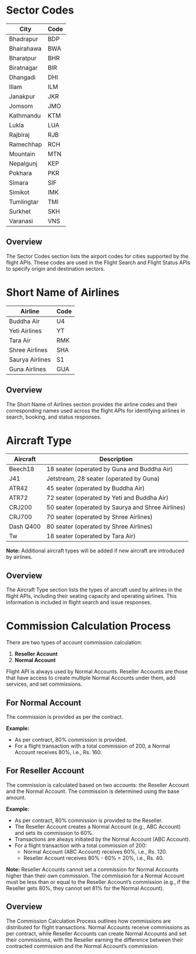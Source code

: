 
# Sector Codes

| City | Code |
|------|------|
| Bhadrapur | BDP |
| Bhairahawa | BWA |
| Bharatpur | BHR |
| Biratnagar | BIR |
| Dhangadi | DHI |
| Illam | ILM |
| Janakpur | JKR |
| Jomsom | JMO |
| Kathmandu | KTM |
| Lukla | LUA |
| Rajbiraj | RJB |
| Ramechhap | RCH |
| Mountain | MTN |
| Nepalgunj | KEP |
| Pokhara | PKR |
| Simara | SIF |
| Simikot | IMK |
| Tumlingtar | TMI |
| Surkhet | SKH |
| Varanasi | VNS |

## Overview

The Sector Codes section lists the airport codes for cities supported by the flight APIs. These codes are used in the Flight Search and Flight Status APIs to specify origin and destination sectors.

# Short Name of Airlines

| Airline | Code |
|---------|------|
| Buddha Air | U4 |
| Yeti Airlines | YT |
| Tara Air | RMK |
| Shree Airlines | SHA |
| Saurya Airlines | S1 |
| Guna Airlines | GUA |

## Overview

The Short Name of Airlines section provides the airline codes and their corresponding names used across the flight APIs for identifying airlines in search, booking, and status responses.

# Aircraft Type

| Aircraft | Description |
|----------|-------------|
| Beech18 | 18 seater (operated by Guna and Buddha Air) |
| J41 | Jetstream, 28 seater (operated by Guna) |
| ATR42 | 45 seater (operated by Buddha Air) |
| ATR72 | 72 seater (operated by Yeti and Buddha Air) |
| CRJ200 | 50 seater (operated by Saurya and Shree Airlines) |
| CRJ700 | 70 seater (operated by Shree Airlines) |
| Dash Q400 | 80 seater (operated by Shree Airlines) |
| Tw | 18 seater (operated by Tara Air) |

**Note:** Additional aircraft types will be added if new aircraft are introduced by airlines.

## Overview

The Aircraft Type section lists the types of aircraft used by airlines in the flight APIs, including their seating capacity and operating airlines. This information is included in flight search and issue responses.

# Commission Calculation Process

There are two types of account commission calculation:

1. **Reseller Account**
2. **Normal Account**

Flight API is always used by Normal Accounts. Reseller Accounts are those that have access to create multiple Normal Accounts under them, add services, and set commissions.

## For Normal Account

The commission is provided as per the contract.

**Example:**
- As per contract, 80% commission is provided.
- For a flight transaction with a total commission of 200, a Normal Account receives 80%, i.e., Rs. 160.

## For Reseller Account

The commission is calculated based on two accounts: the Reseller Account and the Normal Account. The commission is determined using the base amount.

**Example:**
- As per contract, 80% commission is provided to the Reseller.
- The Reseller Account creates a Normal Account (e.g., ABC Account) and sets its commission to 60%.
- Transactions are always initiated by the Normal Account (ABC Account).
- For a flight transaction with a total commission of 200:
  - Normal Account (ABC Account) receives 60%, i.e., Rs. 120.
  - Reseller Account receives 80% - 60% = 20%, i.e., Rs. 40.

**Note:** Reseller Accounts cannot set a commission for Normal Accounts higher than their own commission. The commission for a Normal Account must be less than or equal to the Reseller Account’s commission (e.g., if the Reseller gets 80%, they cannot set 81% for the Normal Account).

## Overview

The Commission Calculation Process outlines how commissions are distributed for flight transactions. Normal Accounts receive commissions as per contract, while Reseller Accounts can create Normal Accounts and set their commissions, with the Reseller earning the difference between their contracted commission and the Normal Account’s commission.